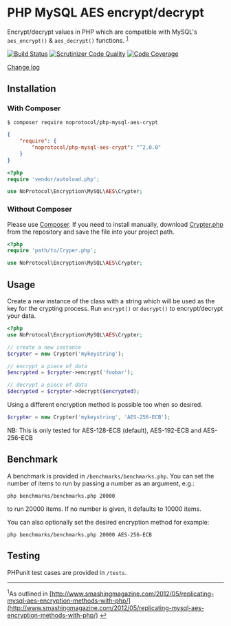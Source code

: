 # PHP MySQL AES encrypt/decrypt

Encrypt/decrypt values in PHP which are compatible with MySQL's `aes_encrypt()` & `aes_decrypt()` functions. <sup name="top">[1](#smashing-magazine-article)</sup>

[![Build Status](https://travis-ci.org/noprotocol/php-mysql-aes-crypt.svg?branch=master)](https://travis-ci.org/noprotocol/php-mysql-aes-crypt)
[![Scrutinizer Code Quality](https://scrutinizer-ci.com/g/noprotocol/php-mysql-aes-crypt/badges/quality-score.png?b=master)](https://scrutinizer-ci.com/g/noprotocol/php-mysql-aes-crypt/?branch=master)
[![Code Coverage](https://scrutinizer-ci.com/g/noprotocol/php-mysql-aes-crypt/badges/coverage.png?b=master)](https://scrutinizer-ci.com/g/noprotocol/php-mysql-aes-crypt/?branch=master)

[Change log](CHANGELOG.md)

## Installation

### With Composer

```
$ composer require noprotocol/php-mysql-aes-crypt
```

```json
{
    "require": {
        "noprotocol/php-mysql-aes-crypt": "^2.0.0"
    }
}
```

```php
<?php
require 'vendor/autoload.php';

use NoProtocol\Encryption\MySQL\AES\Crypter;
```

<a name="install-nocomposer"/>

### Without Composer

Please use [Composer](http://getcomposer.org/). If you need to install manually, download [Crypter.php](https://github.com/noprotocol/php-mysql-aes-crypt/src/NoProtocol/Encryption/MySQL/AES/Crypter.php) from the repository and save the file into your project path.

```php
<?php
require 'path/to/Cryper.php';

use NoProtocol\Encryption\MySQL\AES\Crypter;
```

## Usage
Create a new instance of the class with a string which will be used as the key for the crypting process. Run `encrypt()` or `decrypt()` to encrypt/decrypt your data.

```php
<?php
use NoProtocol\Encryption\MySQL\AES\Crypter;

// create a new instance
$crypter = new Crypter('mykeystring');

// encrypt a piece of data
$encrypted = $crypter->encrypt('foobar');

// decrypt a piece of data
$decrypted = $crypter->decrypt($encrypted);
```

Using a different encryption method is possible too when so desired.

```php
$crypter = new Crypter('mykeystring', 'AES-256-ECB');
```

NB: This is only tested for AES-128-ECB (default), AES-192-ECB and AES-256-ECB

## Benchmark
A benchmark is provided in `/benchmarks/benchmarks.php`. You can set the number of items to run by passing a number as an argument, e.g.:

`php benchmarks/benchmarks.php 20000`

to run 20000 items. If no number is given, it defaults to 10000 items.

You can also optionally set the desired encryption method for example:

`php benchmarks/benchmarks.php 20000 AES-256-ECB`

## Testing
PHPunit test cases are provided in `/tests`.

---

<sup id="smashing-magazine-article">1</sup>As outlined in [http://www.smashingmagazine.com/2012/05/replicating-mysql-aes-encryption-methods-with-php/](http://www.smashingmagazine.com/2012/05/replicating-mysql-aes-encryption-methods-with-php/) [↩](#top)
